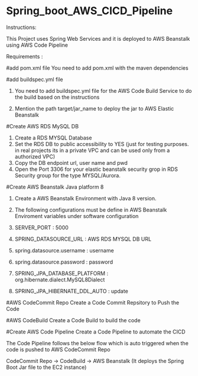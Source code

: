 # Spring_boot_AWS_CICD_Pipeline

Instructions:


This Project uses Spring Web Services and it is deployed to AWS Beanstalk using AWS Code Pipeline


Requirements :

#add pom.xml file
You need to add pom.xml with the maven dependencies 

#add buildspec.yml file
1. You need to add buildspec.yml file for the AWS Code Build Service to do the build based on the instructions

2. Mention the path target/jar_name to deploy the jar to AWS Elastic Beanstalk

#Create AWS RDS MySQL DB

1. Create a RDS MYSQL Database
2. Set the RDS DB to public accessibility to YES (just for testing purposes. in real projects its in a private VPC and can be used only from a authorized VPC)
3. Copy the DB endpoint url, user name and pwd
4. Open the Port 3306 for your elastic beanstalk security grop in RDS Security group for the type MYSQL/Aurora. 

#Create AWS Beanstalk Java platform 8

1. Create a AWS Beanstalk Environment with Java 8 version.

2. The following configurations must be define in AWS Beanstalk Enviroment variables under software configuration

1. SERVER_PORT : 5000
2. SPRING_DATASOURCE_URL : AWS RDS MYSQL DB URL
3. spring.datasource.username : username
4. spring.datasource.password : password
5. SPRING_JPA_DATABASE_PLATFORM : org.hibernate.dialect.MySQL8Dialect
6. SPRING_JPA_HIBERNATE_DDL_AUTO : update

#AWS CodeCommit Repo
Create a Code Commit Repsitory to Push the Code

#AWS CodeBuild
Create a Code Build to build the code

#Create AWS Code Pipeline
Create a Code Pipeline to automate the CICD

The Code Pipeline follows the below flow which is auto triggered when the code is pushed to AWS CodeCommit Repo

CodeCommit Repo -> CodeBuild -> AWS Beanstalk (It deploys the Spring Boot Jar file to the EC2 instance)


